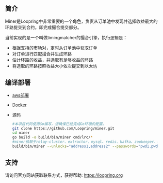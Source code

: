 ## 简介
Miner是Loopring中非常重要的一个角色，负责从订单池中发现并选择收益最大的环路提交到合约，即完成撮合提交部分。

当前实现的是一个叫做timingmatcher的撮合引擎，执行逻辑是：
* 根据支持的市场对，定时从订单池中获取订单
* 对订单进行匹配撮合并生成环路
* 估计环路的收益，并选取有足够收益的环路
* 将选取的环路按照收益大小依次提交到以太坊

## 编译部署
* [aws部署](https://loopring.github.io/relay-cluster/deploy/deploy_index_cn.html#%E6%9C%8D%E5%8A%A1)
* [Docker](https://loopring.github.io/miner/docker_chinese.html)
* 源码
    
    ```bash
    #本项目代码使用Go编写，请确保已经完成Go环境的配置。
    git clone https://github.com/Loopring/miner.git
    cd miner
    go build -o build/bin/miner cmd/lrc/*
    #miner依赖于relay-cluster、extractor、mysql、redis、kafka、zookeeper、eth节点等
    build/bin/miner --unlocks="address1,address2" --passwords="pwd1,pwd2" --config=miner.toml
    ```

## 支持
请访问官方网站获取联系方式，获得帮助: https://loopring.org
